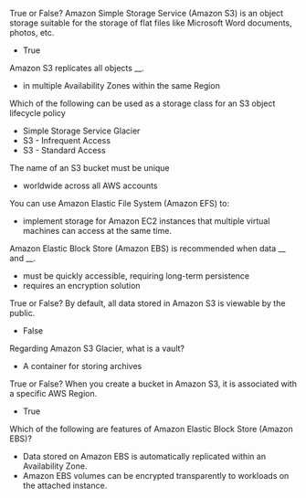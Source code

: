 True or False? Amazon Simple Storage Service (Amazon S3) is an object storage suitable for the storage of flat files like Microsoft Word documents, photos, etc.  
- True

Amazon S3 replicates all objects __.  
- in multiple Availability Zones within the same Region

Which of the following can be used as a storage class for an S3 object lifecycle policy  
- Simple Storage Service Glacier  
- S3 - Infrequent Access  
- S3 - Standard Access

The name of an S3 bucket must be unique  
- worldwide across all AWS accounts

You can use Amazon Elastic File System (Amazon EFS) to:   
- implement storage for Amazon EC2 instances that multiple virtual machines can access at the same time.

Amazon Elastic Block Store (Amazon EBS) is recommended when data __ and __.  
- must be quickly accessible, requiring long-term persistence  
- requires an encryption solution

True or False? By default, all data stored in Amazon S3 is viewable by the public.  
- False

Regarding Amazon S3 Glacier, what is a vault?  
- A container for storing archives

True or False? When you create a bucket in Amazon S3, it is associated with a specific AWS Region.  
- True

Which of the following are features of Amazon Elastic Block Store (Amazon EBS)?  
- Data stored on Amazon EBS is automatically replicated within an Availability Zone.  
- Amazon EBS volumes can be encrypted transparently to workloads on the attached instance.